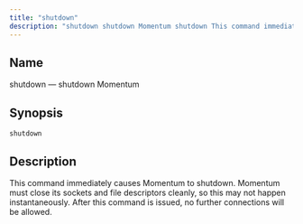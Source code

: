 ```yaml
---
title: "shutdown"
description: "shutdown shutdown Momentum shutdown This command immediately causes Momentum to shutdown Momentum must close its sockets and file descriptors cleanly so this may not happen instantaneously After this command is issued no further connections will be allowed..."
---
```


<a name="console_commands.shutdown"></a> 
## Name

shutdown — shutdown Momentum

## Synopsis

`shutdown`

<a name="idp14096928"></a> 
## Description

This command immediately causes Momentum to shutdown. Momentum must close its sockets and file descriptors cleanly, so this may not happen instantaneously. After this command is issued, no further connections will be allowed.